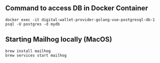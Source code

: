 ## Command to access DB in Docker Container

```
docker exec -it digital-wallet-provider-golang-vue-postgresql-db-1 psql -U postgres -d mydb
```

## Starting Mailhog locally (MacOS)

```
brew install mailhog
brew services start mailhog
```